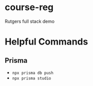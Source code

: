 # course-reg
Rutgers full stack demo

# Helpful Commands
## Prisma
  * `npx prisma db push`  
  * `npx prisma studio`
